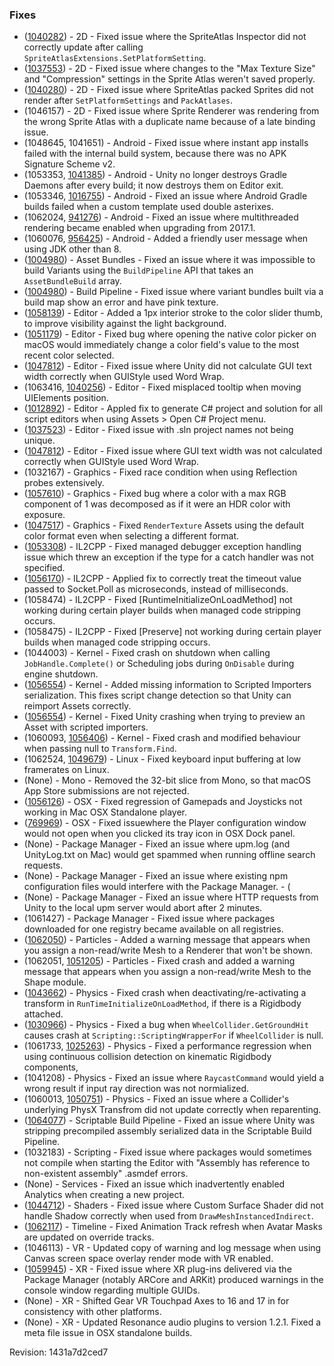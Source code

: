 ### Fixes

*   ([1040282](https://issuetracker.unity3d.com/product/unity/issues/guid/1040282/)) - 2D - Fixed issue where the SpriteAtlas Inspector did not correctly update after calling `SpriteAtlasExtensions.SetPlatformSetting`.
*   ([1037553](https://issuetracker.unity3d.com/product/unity/issues/guid/1037553/)) - 2D - Fixed issue where changes to the "Max Texture Size" and "Compression" settings in the Sprite Atlas weren't saved properly.
*   ([1040280](https://issuetracker.unity3d.com/product/unity/issues/guid/1040280/)) - 2D - Fixed issue where SpriteAtlas packed Sprites did not render after `SetPlatformSettings` and `PackAtlases`.
*   (1046157) - 2D - Fixed issue where Sprite Renderer was rendering from the wrong Sprite Atlas with a duplicate name because of a late binding issue.
*   (1048645, 1041651) - Android - Fixed issue where instant app installs failed with the internal build system, because there was no APK Signature Scheme v2.
*   (1053353, [1041385](https://issuetracker.unity3d.com/product/unity/issues/guid/1041385/)) - Android - Unity no longer destroys Gradle Daemons after every build; it now destroys them on Editor exit.
*   (1053346, [1016755](https://issuetracker.unity3d.com/product/unity/issues/guid/1016755/)) - Android - Fixed an issue where Android Gradle builds failed when a custom template used double asterixes.
*   (1062024, [941276](https://issuetracker.unity3d.com/product/unity/issues/guid/941276/)) - Android - Fixed an issue where multithreaded rendering became enabled when upgrading from 2017.1.
*   (1060076, [956425](https://issuetracker.unity3d.com/product/unity/issues/guid/956425/)) - Android - Added a friendly user message when using JDK other than 8.
*   ([1004980](https://issuetracker.unity3d.com/product/unity/issues/guid/1004980/)) - Asset Bundles - Fixed an issue where it was impossible to build Variants using the `BuildPipeline` API that takes an `AssetBundleBuild` array.
*   ([1004980](https://issuetracker.unity3d.com/product/unity/issues/guid/1004980/)) - Build Pipeline - Fixed issue where variant bundles built via a build map show an error and have pink texture.
*   ([1058139](https://issuetracker.unity3d.com/product/unity/issues/guid/1058139/)) - Editor - Added a 1px interior stroke to the color slider thumb, to improve visibility against the light background.
*   ([1051179](https://issuetracker.unity3d.com/product/unity/issues/guid/1051179/)) - Editor - Fixed bug where opening the native color picker on macOS would immediately change a color field's value to the most recent color selected.
*   ([1047812](https://issuetracker.unity3d.com/product/unity/issues/guid/1047812/)) - Editor - Fixed issue where Unity did not calculate GUI text width correctly when GUIStyle used Word Wrap.
*   (1063416, [1040256](https://issuetracker.unity3d.com/product/unity/issues/guid/1040256/)) - Editor - Fixed misplaced tooltip when moving UIElements position.
*   ([1012892](https://issuetracker.unity3d.com/product/unity/issues/guid/1012892/)) - Editor - Appled fix to generate C# project and solution for all script editors when using Assets > Open C# Project menu.
*   ([1037523](https://issuetracker.unity3d.com/product/unity/issues/guid/1037523/)) - Editor - Fixed issue with .sln project names not being unique.
*   ([1047812](https://issuetracker.unity3d.com/product/unity/issues/guid/1047812/)) - Editor - Fixed issue where GUI text width was not calculated correctly when GUIStyle used Word Wrap.
*   (1032167) - Graphics - Fixed race condition when using Reflection probes extensively.
*   ([1057610](https://issuetracker.unity3d.com/product/unity/issues/guid/1057610/)) - Graphics - Fixed bug where a color with a max RGB component of 1 was decomposed as if it were an HDR color with exposure.
*   ([1047517](https://issuetracker.unity3d.com/product/unity/issues/guid/1047517/)) - Graphics - Fixed `RenderTexture` Assets using the default color format even when selecting a different format.
*   ([1053308](https://issuetracker.unity3d.com/product/unity/issues/guid/1053308/)) - IL2CPP - Fixed managed debugger exception handling issue which threw an exception if the type for a catch handler was not specified.
*   ([1056170](https://issuetracker.unity3d.com/product/unity/issues/guid/1056170/)) - IL2CPP - Applied fix to correctly treat the timeout value passed to Socket.Poll as microseconds, instead of milliseconds.
*   (1058474) - IL2CPP - Fixed \[RuntimeInitializeOnLoadMethod\] not working during certain player builds when managed code stripping occurs.
*   (1058475) - IL2CPP - Fixed \[Preserve\] not working during certain player builds when managed code stripping occurs.
*   (1044003) - Kernel - Fixed crash on shutdown when calling `JobHandle.Complete()` or Scheduling jobs during `OnDisable` during engine shutdown.
*   ([1056554](https://issuetracker.unity3d.com/product/unity/issues/guid/1056554/)) - Kernel - Added missing information to Scripted Importers serialization. This fixes script change detection so that Unity can reimport Assets correctly.
*   ([1056554](https://issuetracker.unity3d.com/product/unity/issues/guid/1056554/)) - Kernel - Fixed Unity crashing when trying to preview an Asset with scripted importers.
*   (1060093, [1056406](https://issuetracker.unity3d.com/product/unity/issues/guid/1056406/)) - Kernel - Fixed crash and modified behaviour when passing null to `Transform.Find`.
*   (1062524, [1049679](https://issuetracker.unity3d.com/product/unity/issues/guid/1049679/)) - Linux - Fixed keyboard input buffering at low framerates on Linux.
*   (None) - Mono - Removed the 32-bit slice from Mono, so that macOS App Store submissions are not rejected.
*   ([1056126](https://issuetracker.unity3d.com/product/unity/issues/guid/1056126/)) - OSX - Fixed regression of Gamepads and Joysticks not working in Mac OSX Standalone player.
*   ([769969](https://issuetracker.unity3d.com/product/unity/issues/guid/769969/)) - OSX - Fixed issuewhere the Player configuration window would not open when you clicked its tray icon in OSX Dock panel.
*   (None) - Package Manager - Fixed an issue where upm.log (and UnityLog.txt on Mac) would get spammed when running offline search requests.
*   (None) - Package Manager - Fixed an issue where existing npm configuration files would interfere with the Package Manager. - (
*   (None) - Package Manager - Fixed an issue where HTTP requests from Unity to the local upm server would abort after 2 minutes.
*   (1061427) - Package Manager - Fixed issue where packages downloaded for one registry became available on all registries.
*   ([1062050](https://issuetracker.unity3d.com/product/unity/issues/guid/1024363/)) - Particles - Added a warning message that appears when you assign a non-read/write Mesh to a Renderer that won't be shown.
*   (1062051, [1051205](https://issuetracker.unity3d.com/product/unity/issues/guid/1051205/)) - Particles - Fixed crash and added a warning message that appears when you assign a non-read/write Mesh to the Shape module.
*   ([1043662](https://issuetracker.unity3d.com/product/unity/issues/guid/1043662/)) - Physics - Fixed crash when deactivating/re-activating a transform in `RunTimeInitializeOnLoadMethod`, if there is a Rigidbody attached.
*   ([1030966](https://issuetracker.unity3d.com/product/unity/issues/guid/1030966/)) - Physics - Fixed a bug when `WheelCollider.GetGroundHit` causes crash at `Scripting::ScriptingWrapperFor` if `WheelCollider` is null.
*   (1061733, [1025263](https://issuetracker.unity3d.com/product/unity/issues/guid/1025263/)) - Physics - Fixed a performance regression when using continuous collision detection on kinematic Rigidbody components,
*   (1041208) - Physics - Fixed an issue where `RaycastCommand` would yield a wrong result if input ray direction was not normialized.
*   (1060013, [1050751](https://issuetracker.unity3d.com/product/unity/issues/guid/1050751/)) - Physics - Fixed an issue where a Collider's underlying PhysX Transfrom did not update correctly when reparenting.
*   ([1064077](https://issuetracker.unity3d.com/product/unity/issues/guid/1064077/)) - Scriptable Build Pipeline - Fixed an issue where Unity was stripping precompiled assembly serialized data in the Scriptable Build Pipeline.
*   (1032183) - Scripting - Fixed issue where packages would sometimes not compile when starting the Editor with "Assembly has reference to non-existent assembly" .asmdef errors.
*   (None) - Services - Fixed an issue which inadvertently enabled Analytics when creating a new project.
*   ([1044712](https://issuetracker.unity3d.com/product/unity/issues/guid/1044712/)) - Shaders - Fixed issue where Custom Surface Shader did not handle Shadow correctly when used from `DrawMeshInstancedIndirect`.
*   ([1062117](https://issuetracker.unity3d.com/product/unity/issues/guid/1062117/)) - Timeline - Fixed Animation Track refresh when Avatar Masks are updated on override tracks.
*   (1046113) - VR - Updated copy of warning and log message when using Canvas screen space overlay render mode with VR enabled.
*   ([1059945](https://issuetracker.unity3d.com/product/unity/issues/guid/1059497/)) - XR - Fixed issue where XR plug-ins delivered via the Package Manager (notably ARCore and ARKit) produced warnings in the console window regarding multiple GUIDs.
*   (None) - XR - Shifted Gear VR Touchpad Axes to 16 and 17 in for consistency with other platforms.
*   (None) - XR - Updated Resonance audio plugins to version 1.2.1. Fixed a meta file issue in OSX standalone builds.

Revision: 1431a7d2ced7